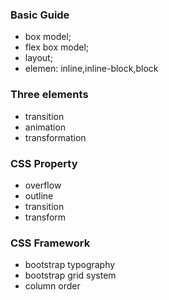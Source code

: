### Basic Guide

- box model;
- flex box model;
- layout;
- elemen: inline,inline-block,block


### Three elements

-  transition
-  animation
-  transformation

### CSS Property

- overflow
- outline
- transition
- transform

### CSS Framework

- bootstrap typography
- bootstrap grid system
- column order
